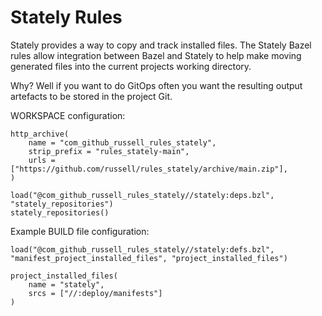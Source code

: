 # Stately Rules

Stately provides a way to copy and track installed files.  The Stately
Bazel rules allow integration between Bazel and Stately to help make
moving generated files into the current projects working directory.

Why?  Well if you want to do GitOps often you want the resulting
output artefacts to be stored in the project Git.


WORKSPACE configuration:
``` starlark
http_archive(
    name = "com_github_russell_rules_stately",
    strip_prefix = "rules_stately-main",
    urls = ["https://github.com/russell/rules_stately/archive/main.zip"],
)

load("@com_github_russell_rules_stately//stately:deps.bzl", "stately_repositories")
stately_repositories()
```

Example BUILD file configuration:
``` starlark
load("@com_github_russell_rules_stately//stately:defs.bzl", "manifest_project_installed_files", "project_installed_files")

project_installed_files(
    name = "stately",
    srcs = ["//:deploy/manifests"]
)
```
